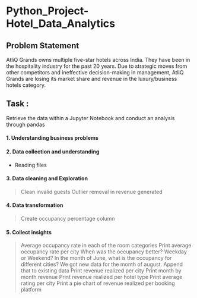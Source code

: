# Python_Project-Hotel_Data_Analytics

## Problem Statement 

AtliQ Grands owns multiple five-star hotels across India. They have been in the hospitality industry for the past 20 years. Due to strategic moves from other competitors and ineffective decision-making in management, AtliQ Grands are losing its market share and revenue in the luxury/business hotels category.

## Task : 

Retrieve the data within a Jupyter Notebook and conduct an analysis through pandas 

#### 1. Understanding business problems 

#### 2. Data collection and understanding 
-    Reading files 
        
#### 3. Data cleaning and Exploration 
   > Clean invalid guests
   > Outlier removal in revenue generated
  
#### 4. Data transformation 
   > Create occupancy percentage column
  
#### 5. Collect insights 
   > Average occupancy rate in each of the room categories
   > Print average occupancy rate per city
   > When was the occupancy better? Weekday or Weekend?
   > In the month of June, what is the occupancy for different cities?
   > We got new data for the month of august. Append that to existing data
   > Print revenue realized per city
   > Print month by month revenue
   > Print revenue realized per hotel type
   > Print average rating per city
   > Print a pie chart of revenue realized per booking platform
